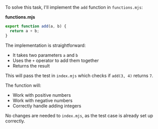 To solve this task, I'll implement the `add` function in `functions.mjs`:

**functions.mjs**

```js
export function add(a, b) {
  return a + b;
}
```

The implementation is straightforward:
- It takes two parameters `a` and `b`
- Uses the `+` operator to add them together
- Returns the result

This will pass the test in `index.mjs` which checks if `add(3, 4)` returns `7`.

The function will:
- Work with positive numbers
- Work with negative numbers 
- Correctly handle adding integers

No changes are needed to `index.mjs`, as the test case is already set up correctly.